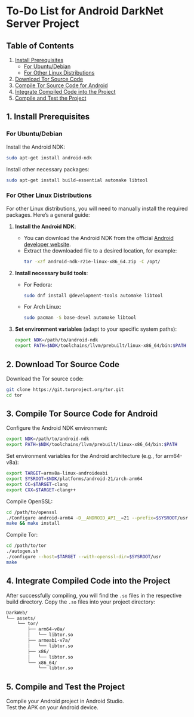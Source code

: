 
# To-Do List for Android DarkNet Server Project

## Table of Contents
1. [Install Prerequisites](#install-prerequisites)
   - [For Ubuntu/Debian](#for-ubuntu-debian)
   - [For Other Linux Distributions](#for-other-linux-distributions)
2. [Download Tor Source Code](#download-tor-source-code)
3. [Compile Tor Source Code for Android](#compile-tor-source-code-for-android)
4. [Integrate Compiled Code into the Project](#integrate-compiled-code-into-the-project)
5. [Compile and Test the Project](#compile-and-test-the-project)

## 1. Install Prerequisites

### For Ubuntu/Debian

Install the Android NDK:
```bash
sudo apt-get install android-ndk
```

Install other necessary packages:
```bash
sudo apt-get install build-essential automake libtool
```

### For Other Linux Distributions

For other Linux distributions, you will need to manually install the required packages. Here’s a general guide:

1. **Install the Android NDK**: 
   - You can download the Android NDK from the official [Android developer website](https://developer.android.com/ndk/downloads).
   - Extract the downloaded file to a desired location, for example:
     ```bash
     tar -xzf android-ndk-r21e-linux-x86_64.zip -C /opt/
     ```

2. **Install necessary build tools**:
   - For Fedora:
     ```bash
     sudo dnf install @development-tools automake libtool
     ```
   - For Arch Linux:
     ```bash
     sudo pacman -S base-devel automake libtool
     ```

3. **Set environment variables** (adapt to your specific system paths):
   ```bash
   export NDK=/path/to/android-ndk
   export PATH=$NDK/toolchains/llvm/prebuilt/linux-x86_64/bin:$PATH
   ```

## 2. Download Tor Source Code

Download the Tor source code:
```bash
git clone https://git.torproject.org/tor.git
cd tor
```

## 3. Compile Tor Source Code for Android

Configure the Android NDK environment:
```bash
export NDK=/path/to/android-ndk
export PATH=$NDK/toolchains/llvm/prebuilt/linux-x86_64/bin:$PATH
```

Set environment variables for the Android architecture (e.g., for arm64-v8a):
```bash
export TARGET=armv8a-linux-androideabi
export SYSROOT=$NDK/platforms/android-21/arch-arm64
export CC=$TARGET-clang
export CXX=$TARGET-clang++
```

Compile OpenSSL:
```bash
cd /path/to/openssl
./Configure android-arm64 -D__ANDROID_API__=21 --prefix=$SYSROOT/usr
make && make install
```

Compile Tor:
```bash
cd /path/to/tor
./autogen.sh
./configure --host=$TARGET --with-openssl-dir=$SYSROOT/usr
make
```

## 4. Integrate Compiled Code into the Project

After successfully compiling, you will find the `.so` files in the respective build directory.
Copy the `.so` files into your project directory:
```markdown
DarkWeb/
└── assets/
    └── tor/
        ├── arm64-v8a/
        │   └── libtor.so
        ├── armeabi-v7a/
        │   └── libtor.so
        ├── x86/
        │   └── libtor.so
        └── x86_64/
            └── libtor.so
```

## 5. Compile and Test the Project

Compile your Android project in Android Studio.  
Test the APK on your Android device.
